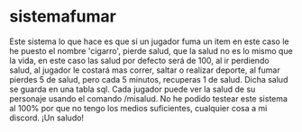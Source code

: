 # sistemafumar

Este sistema lo que hace es que si un jugador fuma un item en este caso le he puesto el nombre  'cigarro', pierde salud, que la salud no es lo mismo que la vida, en este caso las salud por defecto será de 100, al ir perdiendo salud, al jugador le costará mas correr, saltar o realizar deporte, al fumar pierdes 5 de salud, pero cada 5 minutos, recuperas 1 de salud. Dicha salud se guarda en una tabla sql. Cada jugador puede ver la salud de su personaje usando el comando /misalud. No he podido testear este sistema al 100% por que no tengo los medios suficientes, cualquier cosa a mi discord. ¡Un saludo! 
